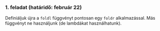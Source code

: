 
### 1. feladat (határidő: február 22)

Definiáljuk újra a `foldl` függvényt pontosan egy `foldr` alkalmazással. Más függvényt ne használjunk (de lambdákat használhatunk).
